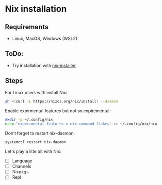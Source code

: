 # Nix installation

## Requirements

- Linux, MacOS, Windows (WSL2)

## ToDo:

- Try installation with [nix-installer](https://github.com/DeterminateSystems/nix-installer)

## Steps

For Linux users with install Nix:

```bash
sh <(curl -L https://nixos.org/nix/install) --daemon
```

Enable expirmental features but not so expiremental:

```bash
mkdir -p ~/.config/nix
echo "experimental-features = nix-command flakes" >> ~/.config/nix/nix.conf
```

Don't forget to restart nix-daemon.

```bash
systemctl restart nix-daemon
```

Let's play a litte bit with Nix:

- [ ] Language
- [ ] Channels
- [ ] Nixpkgs
- [ ] Repl